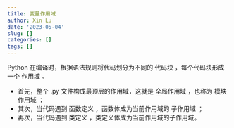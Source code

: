 ```yaml
---
title: 变量作用域
author: Xin Lu
date: '2023-05-04'
slug: []
categories: []
tags: []
---
```


Python 在编译时，根据语法规则将代码划分为不同的 代码块 ，每个代码块形成一个 作用域 。

- 首先，整个 .py 文件构成最顶层的作用域，这就是 全局作用域 ，也称为 模块作用域 ；
- 其次，当代码遇到 函数定义 ，函数体成为当前作用域的 子作用域 ；
- 再次，当代码遇到 类定义 ，类定义体成为当前作用域的子作用域。